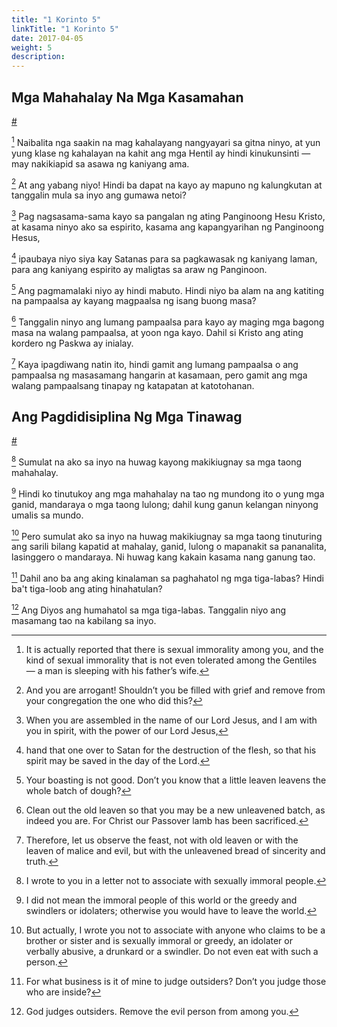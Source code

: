 ```yaml
---
title: "1 Korinto 5"
linkTitle: "1 Korinto 5"
date: 2017-04-05
weight: 5
description:
---
```


## Mga Mahahalay Na Mga Kasamahan
[#](# "Immoral Church Members")

[^1] Naibalita nga saakin na mag kahalayang nangyayari sa gitna ninyo, at yun yung klase ng kahalayan na kahit ang mga Hentil ay hindi kinukunsinti — may nakikiapid sa asawa ng kaniyang ama.

[^1]: It is actually reported that there is sexual immorality among you, and the kind of sexual immorality that is not even tolerated among the Gentiles ​— ​a man is sleeping with his father’s wife.

[^2] At ang yabang niyo! Hindi ba dapat na kayo ay mapuno ng kalungkutan at tanggalin mula sa inyo ang gumawa netoi?

[^2]: And you are arrogant! Shouldn’t you be filled with grief and remove from your congregation the one who did this?

[^4] Pag nagsasama-sama kayo sa pangalan ng ating Panginoong Hesu Kristo, at kasama ninyo ako sa espirito, kasama ang kapangyarihan ng Panginoong Hesus,

[^4]: When you are assembled in the name of our Lord Jesus, and I am with you in spirit, with the power of our Lord Jesus,

[^5] ipaubaya niyo siya kay Satanas para sa pagkawasak ng kaniyang laman, para ang kaniyang espirito ay maligtas sa araw ng Panginoon.

[^5]: hand that one over to Satan for the destruction of the flesh, so that his spirit may be saved in the day of the Lord.

[^6] Ang pagmamalaki niyo ay hindi mabuto. Hindi niyo ba alam na ang katiting na pampaalsa ay kayang magpaalsa ng isang buong masa?

[^6]: Your boasting is not good. Don’t you know that a little leaven leavens the whole batch of dough?

[^7] Tanggalin ninyo ang lumang pampaalsa para kayo ay maging mga bagong masa na walang pampaalsa, at yoon nga kayo. Dahil si Kristo ang ating kordero ng Paskwa ay inialay.

[^7]: Clean out the old leaven so that you may be a new unleavened batch, as indeed you are. For Christ our Passover lamb has been sacrificed.

[^8] Kaya ipagdiwang natin ito, hindi gamit ang lumang pampaalsa o ang pampaalsa ng masasamang hangarin at kasamaan, pero gamit ang mga walang pampaalsang tinapay ng katapatan at katotohanan.

[^8]: Therefore, let us observe the feast, not with old leaven or with the leaven of malice and evil, but with the unleavened bread of sincerity and truth.

## Ang Pagdidisiplina Ng Mga Tinawag
[#](# "Church Discipline")

[^9] Sumulat na ako sa inyo na huwag kayong makikiugnay sa mga taong mahahalay.

[^9]: I wrote to you in a letter not to associate with sexually immoral people.

[^10] Hindi ko tinutukoy ang mga mahahalay na tao ng mundong ito o yung mga ganid, mandaraya o mga taong lulong; dahil kung ganun kelangan ninyong umalis sa mundo.

[^10]: I did not mean the immoral people of this world or the greedy and swindlers or idolaters; otherwise you would have to leave the world.

[^11] Pero sumulat ako sa inyo na huwag makikiugnay sa mga taong tinuturing ang sarili bilang kapatid at mahalay, ganid, lulong o mapanakit sa pananalita, lasinggero o mandaraya. Ni huwag kang kakain kasama nang ganung tao.

[^11]: But actually, I wrote you not to associate with anyone who claims to be a brother or sister and is sexually immoral or greedy, an idolater or verbally abusive, a drunkard or a swindler. Do not even eat with such a person.

[^12] Dahil ano ba ang aking kinalaman sa paghahatol ng mga tiga-labas? Hindi ba't tiga-loob ang ating hinahatulan?

[^12]: For what business is it of mine to judge outsiders? Don’t you judge those who are inside?

[^13] Ang Diyos ang humahatol sa mga tiga-labas. Tanggalin niyo ang masamang tao na kabilang sa inyo.

[^13]: God judges outsiders. Remove the evil person from among you.

